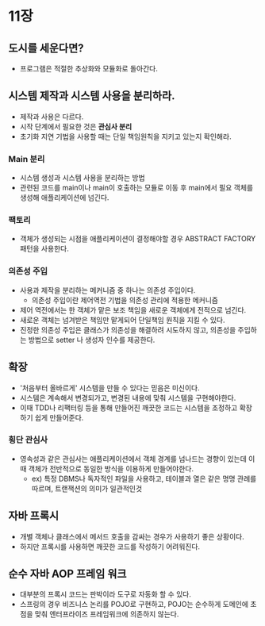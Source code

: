 # 11장
## 도시를 세운다면?
- 프로그램은 적절한 추상화와 모듈화로 돌아간다.
## 시스템 제작과 시스템 사용을 분리하라.
- 제작과 사용은 다르다.
- 시작 단계에서 필요한 것은 **관심사 분리**
- 초기화 지연 기법을 사용할 때는 단일 책임원칙을 지키고 있는지 확인해라.
### Main 분리
- 시스템 생성과 시스템 사용을 분리하는 방법
- 관련된 코드를 main이나 main이 호출하는 모듈로 이동 후 main에서 필요 객체를 생성해 애플리케이션에 넘긴다.
### 팩토리
- 객체가 생성되는 시점을 애플리케이션이 결정해야할 경우 ABSTRACT FACTORY 패턴을 사용한다.
### 의존성 주입
- 사용과 제작을 분리하는 메커니즘 중 하나는 의존성 주입이다.
    - 의존성 주입이란 제어역전 기법을 의존성 관리에 적용한 메커니즘
- 제어 역전에서는 한 객체가 맡은 보조 책임을 새로운 객체에게 전적으로 넘긴다.
- 새로운 객체는 넘겨받은 책임만 맡게되어 단일책임 원칙을 지킬 수 있다.
- 진정한 의존성 주입은 클래스가 의존성을 해결하려 시도하지 않고, 의존성을 주입하는 방법으로 setter 나 생성자 인수를 제공한다.

## 확장
- '처음부터 올바르게' 시스템을 만들 수 있다는 믿음은 미신이다.
- 시스템은 계속해서 변경되가고, 변경된 내용에 맞춰 시스템을 구현해야한다.
- 이때 TDD나 리팩터링 등을 통해 만들어진 깨끗한 코드는 시스템을 조정하고 확장하기 쉽게 만들어준다.
### 횡단 관심사
- 영속성과 같은 관심사는 애플리케이션에서 객체 경계를 넘나드는 경향이 있는데 이때 객체가 전반적으로 동일한 방식을 이용하게 만들어야한다.
    - ex) 특정 DBMS나 독자적인 파일을 사용하고, 테이블과 열은 같은 명명 관례를 따르며, 트랜잭션의 의미가 일관적인것

## 자바 프록시
- 개별 객체나 클래스에서 메서드 호출을 감싸는 경우가 사용하기 좋은 상황이다.
- 하지만 프록시를 사용하면 깨끗한 코드를 작성하기 어려워진다.

## 순수 자바 AOP 프레임 워크
- 대부분의 프록시 코드는 판박이라 도구로 자동화 할 수 있다.
- 스프링의 경우 비즈니스 논리를 POJO로 구현하고, POJO는 순수하게 도메인에 초점을 맞춰 엔터프라이즈 프레임워크에 의존하지 않는다.
